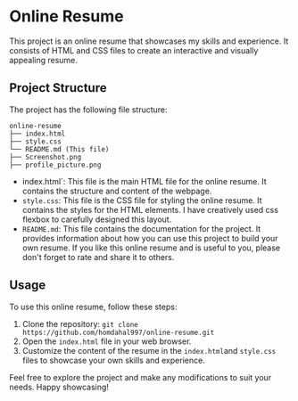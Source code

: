 # Online Resume

This project is an online resume that showcases my skills and experience. It consists of HTML and CSS files to create an interactive and visually appealing resume.

## Project Structure

The project has the following file structure:

```
online-resume
├── index.html
├── style.css
└── README.md (This file)
├── Screenshot.png
├── profile_picture.png
```

- index.html`: This file is the main HTML file for the online resume. It contains the structure and content of the webpage.
- `style.css`: This file is the CSS file for styling the online resume. It contains the styles for the HTML elements. I have creatively used css flexbox to carefully designed this layout.
- `README.md`: This file contains the documentation for the project. It provides information about how you can use this project to build your own resume. If you like this online resume and is useful to you, please don't forget to rate and share it to others.

## Usage

To use this online resume, follow these steps:

1. Clone the repository: `git clone https://github.com/homdahal997/online-resume.git`
2. Open the `index.html` file in your web browser.
3. Customize the content of the resume in the `index.html`and `style.css` files to showcase your own skills and experience.

Feel free to explore the project and make any modifications to suit your needs. Happy showcasing!
